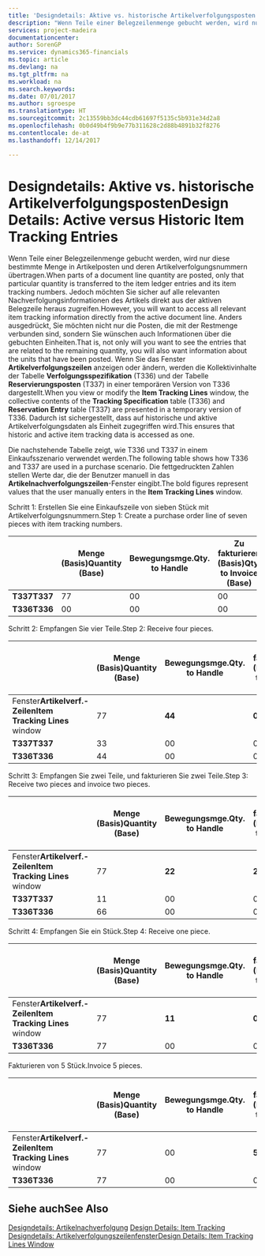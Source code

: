 ```yaml
---
title: 'Designdetails: Aktive vs. historische Artikelverfolgungsposten | Microsoft Docs'
description: "Wenn Teile einer Belegzeilenmenge gebucht werden, wird nur diese bestimmte Menge in Artikelposten und deren Artikelverfolgungsnummern übertragen. Jedoch möchten Sie sicher auf alle relevanten Nachverfolgungsinformationen des Artikels direkt aus der aktiven Belegzeile heraus zugreifen. Anders ausgedrückt, Sie möchten nicht nur die Posten, die mit der Restmenge verbunden sind, sondern Sie wünschen auch Informationen über die gebuchten Einheiten. Wenn Sie das Fenster **Artikelverfolgungszeilen** anzeigen oder ändern, werden die Kollektivinhalte der Tabelle **Verfolgungsspezifikation** (T336) und der Tabelle **Reservierungsposten** (T337) in einer temporären Version von T336 dargestellt. Dadurch ist sichergestellt, dass auf historische und aktive Artikelverfolgungsdaten als Einheit zugegriffen wird."
services: project-madeira
documentationcenter: 
author: SorenGP
ms.service: dynamics365-financials
ms.topic: article
ms.devlang: na
ms.tgt_pltfrm: na
ms.workload: na
ms.search.keywords: 
ms.date: 07/01/2017
ms.author: sgroespe
ms.translationtype: HT
ms.sourcegitcommit: 2c13559bb3dc44cdb61697f5135c5b931e34d2a8
ms.openlocfilehash: 0b0d49b4f9b9e77b311628c2d88b4891b32f8276
ms.contentlocale: de-at
ms.lasthandoff: 12/14/2017

---
```

# <a name="design-details-active-versus-historic-item-tracking-entries"></a><span data-ttu-id="542bd-107">Designdetails: Aktive vs. historische Artikelverfolgungsposten</span><span class="sxs-lookup"><span data-stu-id="542bd-107">Design Details: Active versus Historic Item Tracking Entries</span></span>
<span data-ttu-id="542bd-108">Wenn Teile einer Belegzeilenmenge gebucht werden, wird nur diese bestimmte Menge in Artikelposten und deren Artikelverfolgungsnummern übertragen.</span><span class="sxs-lookup"><span data-stu-id="542bd-108">When parts of a document line quantity are posted, only that particular quantity is transferred to the item ledger entries and its item tracking numbers.</span></span> <span data-ttu-id="542bd-109">Jedoch möchten Sie sicher auf alle relevanten Nachverfolgungsinformationen des Artikels direkt aus der aktiven Belegzeile heraus zugreifen.</span><span class="sxs-lookup"><span data-stu-id="542bd-109">However, you will want to access all relevant item tracking information directly from the active document line.</span></span> <span data-ttu-id="542bd-110">Anders ausgedrückt, Sie möchten nicht nur die Posten, die mit der Restmenge verbunden sind, sondern Sie wünschen auch Informationen über die gebuchten Einheiten.</span><span class="sxs-lookup"><span data-stu-id="542bd-110">That is, not only will you want to see the entries that are related to the remaining quantity, you will also want information about the units that have been posted.</span></span> <span data-ttu-id="542bd-111">Wenn Sie das Fenster **Artikelverfolgungszeilen** anzeigen oder ändern, werden die Kollektivinhalte der Tabelle **Verfolgungsspezifikation** (T336) und der Tabelle **Reservierungsposten** (T337) in einer temporären Version von T336 dargestellt.</span><span class="sxs-lookup"><span data-stu-id="542bd-111">When you view or modify the **Item Tracking Lines** window, the collective contents of the **Tracking Specification** table (T336) and **Reservation Entry** table (T337) are presented in a temporary version of T336.</span></span> <span data-ttu-id="542bd-112">Dadurch ist sichergestellt, dass auf historische und aktive Artikelverfolgungsdaten als Einheit zugegriffen wird.</span><span class="sxs-lookup"><span data-stu-id="542bd-112">This ensures that historic and active item tracking data is accessed as one.</span></span>  

 <span data-ttu-id="542bd-113">Die nachstehende Tabelle zeigt, wie T336 und T337 in einem Einkaufsszenario verwendet werden.</span><span class="sxs-lookup"><span data-stu-id="542bd-113">The following table shows how T336 and T337 are used in a purchase scenario.</span></span> <span data-ttu-id="542bd-114">Die fettgedruckten Zahlen stellen Werte dar, die der Benutzer manuell in das **Artikelnachverfolgungszeilen**-Fenster eingibt.</span><span class="sxs-lookup"><span data-stu-id="542bd-114">The bold figures represent values that the user manually enters in the **Item Tracking Lines** window.</span></span>  

 <span data-ttu-id="542bd-115">Schritt 1: Erstellen Sie eine Einkaufszeile von sieben Stück mit Artikelverfolgungsnummern.</span><span class="sxs-lookup"><span data-stu-id="542bd-115">Step 1: Create a purchase order line of seven pieces with item tracking numbers.</span></span>  

||<span data-ttu-id="542bd-116">**Menge (Basis)**</span><span class="sxs-lookup"><span data-stu-id="542bd-116">**Quantity (Base)**</span></span>|<span data-ttu-id="542bd-117">**Bewegungsmge.**</span><span class="sxs-lookup"><span data-stu-id="542bd-117">**Qty. to Handle**</span></span>|<span data-ttu-id="542bd-118">**Zu fakturieren (Basis)**</span><span class="sxs-lookup"><span data-stu-id="542bd-118">**Qty. to Invoice (Base)**</span></span>|<span data-ttu-id="542bd-119">**Geb. Bewegungsmenge (Basis)**</span><span class="sxs-lookup"><span data-stu-id="542bd-119">**Quantity Handled (Base)**</span></span>|<span data-ttu-id="542bd-120">**Bereits berech. Menge (Basis)**</span><span class="sxs-lookup"><span data-stu-id="542bd-120">**Quantity Invoiced (Base)**</span></span>|  
|-|----------------------------------------------|--------------------------------------------|------------------------------------------------------|-------------------------------------------------------|--------------------------------------------------------|  
|<span data-ttu-id="542bd-121">**T337**</span><span class="sxs-lookup"><span data-stu-id="542bd-121">**T337**</span></span>|<span data-ttu-id="542bd-122">7</span><span class="sxs-lookup"><span data-stu-id="542bd-122">7</span></span>|<span data-ttu-id="542bd-123">0</span><span class="sxs-lookup"><span data-stu-id="542bd-123">0</span></span>|<span data-ttu-id="542bd-124">0</span><span class="sxs-lookup"><span data-stu-id="542bd-124">0</span></span>|<span data-ttu-id="542bd-125">0</span><span class="sxs-lookup"><span data-stu-id="542bd-125">0</span></span>|<span data-ttu-id="542bd-126">0</span><span class="sxs-lookup"><span data-stu-id="542bd-126">0</span></span>|  
|<span data-ttu-id="542bd-127">**T336**</span><span class="sxs-lookup"><span data-stu-id="542bd-127">**T336**</span></span>|<span data-ttu-id="542bd-128">0</span><span class="sxs-lookup"><span data-stu-id="542bd-128">0</span></span>|<span data-ttu-id="542bd-129">0</span><span class="sxs-lookup"><span data-stu-id="542bd-129">0</span></span>|<span data-ttu-id="542bd-130">0</span><span class="sxs-lookup"><span data-stu-id="542bd-130">0</span></span>|<span data-ttu-id="542bd-131">0</span><span class="sxs-lookup"><span data-stu-id="542bd-131">0</span></span>|<span data-ttu-id="542bd-132">0</span><span class="sxs-lookup"><span data-stu-id="542bd-132">0</span></span>|  

 <span data-ttu-id="542bd-133">Schritt 2: Empfangen Sie vier Teile.</span><span class="sxs-lookup"><span data-stu-id="542bd-133">Step 2: Receive four pieces.</span></span>  

||<span data-ttu-id="542bd-134">**Menge (Basis)**</span><span class="sxs-lookup"><span data-stu-id="542bd-134">**Quantity (Base)**</span></span>|<span data-ttu-id="542bd-135">**Bewegungsmge.**</span><span class="sxs-lookup"><span data-stu-id="542bd-135">**Qty. to Handle**</span></span>|<span data-ttu-id="542bd-136">**Zu fakturieren (Basis)**</span><span class="sxs-lookup"><span data-stu-id="542bd-136">**Qty. to Invoice (Base)**</span></span>|<span data-ttu-id="542bd-137">**Geb. Bewegungsmenge (Basis)**</span><span class="sxs-lookup"><span data-stu-id="542bd-137">**Quantity Handled (Base)**</span></span>|<span data-ttu-id="542bd-138">**Bereits berech. Menge (Basis)**</span><span class="sxs-lookup"><span data-stu-id="542bd-138">**Quantity Invoiced (Base)**</span></span>|  
|-|----------------------------------------------|--------------------------------------------|------------------------------------------------------|-------------------------------------------------------|--------------------------------------------------------|  
|<span data-ttu-id="542bd-139">Fenster**Artikelverf.-Zeilen**</span><span class="sxs-lookup"><span data-stu-id="542bd-139">**Item Tracking Lines** window</span></span>|<span data-ttu-id="542bd-140">7</span><span class="sxs-lookup"><span data-stu-id="542bd-140">7</span></span>|<span data-ttu-id="542bd-141">**4**</span><span class="sxs-lookup"><span data-stu-id="542bd-141">**4**</span></span>|<span data-ttu-id="542bd-142">**0**</span><span class="sxs-lookup"><span data-stu-id="542bd-142">**0**</span></span>|<span data-ttu-id="542bd-143">0</span><span class="sxs-lookup"><span data-stu-id="542bd-143">0</span></span>|<span data-ttu-id="542bd-144">0</span><span class="sxs-lookup"><span data-stu-id="542bd-144">0</span></span>|  
|<span data-ttu-id="542bd-145">**T337**</span><span class="sxs-lookup"><span data-stu-id="542bd-145">**T337**</span></span>|<span data-ttu-id="542bd-146">3</span><span class="sxs-lookup"><span data-stu-id="542bd-146">3</span></span>|<span data-ttu-id="542bd-147">0</span><span class="sxs-lookup"><span data-stu-id="542bd-147">0</span></span>|<span data-ttu-id="542bd-148">0</span><span class="sxs-lookup"><span data-stu-id="542bd-148">0</span></span>|<span data-ttu-id="542bd-149">0</span><span class="sxs-lookup"><span data-stu-id="542bd-149">0</span></span>|<span data-ttu-id="542bd-150">0</span><span class="sxs-lookup"><span data-stu-id="542bd-150">0</span></span>|  
|<span data-ttu-id="542bd-151">**T336**</span><span class="sxs-lookup"><span data-stu-id="542bd-151">**T336**</span></span>|<span data-ttu-id="542bd-152">4</span><span class="sxs-lookup"><span data-stu-id="542bd-152">4</span></span>|<span data-ttu-id="542bd-153">0</span><span class="sxs-lookup"><span data-stu-id="542bd-153">0</span></span>|<span data-ttu-id="542bd-154">0</span><span class="sxs-lookup"><span data-stu-id="542bd-154">0</span></span>|<span data-ttu-id="542bd-155">4</span><span class="sxs-lookup"><span data-stu-id="542bd-155">4</span></span>|<span data-ttu-id="542bd-156">0</span><span class="sxs-lookup"><span data-stu-id="542bd-156">0</span></span>|  

 <span data-ttu-id="542bd-157">Schritt 3: Empfangen Sie zwei Teile, und fakturieren Sie zwei Teile.</span><span class="sxs-lookup"><span data-stu-id="542bd-157">Step 3: Receive two pieces and invoice two pieces.</span></span>  

||<span data-ttu-id="542bd-158">**Menge (Basis)**</span><span class="sxs-lookup"><span data-stu-id="542bd-158">**Quantity (Base)**</span></span>|<span data-ttu-id="542bd-159">**Bewegungsmge.**</span><span class="sxs-lookup"><span data-stu-id="542bd-159">**Qty. to Handle**</span></span>|<span data-ttu-id="542bd-160">**Zu fakturieren (Basis)**</span><span class="sxs-lookup"><span data-stu-id="542bd-160">**Qty. to Invoice (Base)**</span></span>|<span data-ttu-id="542bd-161">**Geb. Bewegungsmenge (Basis)**</span><span class="sxs-lookup"><span data-stu-id="542bd-161">**Quantity Handled (Base)**</span></span>|<span data-ttu-id="542bd-162">**Bereits berech. Menge (Basis)**</span><span class="sxs-lookup"><span data-stu-id="542bd-162">**Quantity Invoiced (Base)**</span></span>|  
|-|----------------------------------------------|--------------------------------------------|------------------------------------------------------|-------------------------------------------------------|--------------------------------------------------------|  
|<span data-ttu-id="542bd-163">Fenster**Artikelverf.-Zeilen**</span><span class="sxs-lookup"><span data-stu-id="542bd-163">**Item Tracking Lines** window</span></span>|<span data-ttu-id="542bd-164">7</span><span class="sxs-lookup"><span data-stu-id="542bd-164">7</span></span>|<span data-ttu-id="542bd-165">**2**</span><span class="sxs-lookup"><span data-stu-id="542bd-165">**2**</span></span>|<span data-ttu-id="542bd-166">**2**</span><span class="sxs-lookup"><span data-stu-id="542bd-166">**2**</span></span>|<span data-ttu-id="542bd-167">4</span><span class="sxs-lookup"><span data-stu-id="542bd-167">4</span></span>|<span data-ttu-id="542bd-168">0</span><span class="sxs-lookup"><span data-stu-id="542bd-168">0</span></span>|  
|<span data-ttu-id="542bd-169">**T337**</span><span class="sxs-lookup"><span data-stu-id="542bd-169">**T337**</span></span>|<span data-ttu-id="542bd-170">1</span><span class="sxs-lookup"><span data-stu-id="542bd-170">1</span></span>|<span data-ttu-id="542bd-171">0</span><span class="sxs-lookup"><span data-stu-id="542bd-171">0</span></span>|<span data-ttu-id="542bd-172">0</span><span class="sxs-lookup"><span data-stu-id="542bd-172">0</span></span>|<span data-ttu-id="542bd-173">0</span><span class="sxs-lookup"><span data-stu-id="542bd-173">0</span></span>|<span data-ttu-id="542bd-174">0</span><span class="sxs-lookup"><span data-stu-id="542bd-174">0</span></span>|  
|<span data-ttu-id="542bd-175">**T336**</span><span class="sxs-lookup"><span data-stu-id="542bd-175">**T336**</span></span>|<span data-ttu-id="542bd-176">6</span><span class="sxs-lookup"><span data-stu-id="542bd-176">6</span></span>|<span data-ttu-id="542bd-177">0</span><span class="sxs-lookup"><span data-stu-id="542bd-177">0</span></span>|<span data-ttu-id="542bd-178">0</span><span class="sxs-lookup"><span data-stu-id="542bd-178">0</span></span>|<span data-ttu-id="542bd-179">6</span><span class="sxs-lookup"><span data-stu-id="542bd-179">6</span></span>|<span data-ttu-id="542bd-180">2</span><span class="sxs-lookup"><span data-stu-id="542bd-180">2</span></span>|  

 <span data-ttu-id="542bd-181">Schritt 4: Empfangen Sie ein Stück.</span><span class="sxs-lookup"><span data-stu-id="542bd-181">Step 4: Receive one piece.</span></span>  

||<span data-ttu-id="542bd-182">**Menge (Basis)**</span><span class="sxs-lookup"><span data-stu-id="542bd-182">**Quantity (Base)**</span></span>|<span data-ttu-id="542bd-183">**Bewegungsmge.**</span><span class="sxs-lookup"><span data-stu-id="542bd-183">**Qty. to Handle**</span></span>|<span data-ttu-id="542bd-184">**Zu fakturieren (Basis)**</span><span class="sxs-lookup"><span data-stu-id="542bd-184">**Qty. to Invoice (Base)**</span></span>|<span data-ttu-id="542bd-185">**Geb. Bewegungsmenge (Basis)**</span><span class="sxs-lookup"><span data-stu-id="542bd-185">**Quantity Handled (Base)**</span></span>|<span data-ttu-id="542bd-186">**Bereits berech. Menge (Basis)**</span><span class="sxs-lookup"><span data-stu-id="542bd-186">**Quantity Invoiced (Base)**</span></span>|  
|-|----------------------------------------------|--------------------------------------------|------------------------------------------------------|-------------------------------------------------------|--------------------------------------------------------|  
|<span data-ttu-id="542bd-187">Fenster**Artikelverf.-Zeilen**</span><span class="sxs-lookup"><span data-stu-id="542bd-187">**Item Tracking Lines** window</span></span>|<span data-ttu-id="542bd-188">7</span><span class="sxs-lookup"><span data-stu-id="542bd-188">7</span></span>|<span data-ttu-id="542bd-189">**1**</span><span class="sxs-lookup"><span data-stu-id="542bd-189">**1**</span></span>|<span data-ttu-id="542bd-190">**0**</span><span class="sxs-lookup"><span data-stu-id="542bd-190">**0**</span></span>|<span data-ttu-id="542bd-191">6</span><span class="sxs-lookup"><span data-stu-id="542bd-191">6</span></span>|<span data-ttu-id="542bd-192">2</span><span class="sxs-lookup"><span data-stu-id="542bd-192">2</span></span>|  
|<span data-ttu-id="542bd-193">**T336**</span><span class="sxs-lookup"><span data-stu-id="542bd-193">**T336**</span></span>|<span data-ttu-id="542bd-194">7</span><span class="sxs-lookup"><span data-stu-id="542bd-194">7</span></span>|<span data-ttu-id="542bd-195">0</span><span class="sxs-lookup"><span data-stu-id="542bd-195">0</span></span>|<span data-ttu-id="542bd-196">0</span><span class="sxs-lookup"><span data-stu-id="542bd-196">0</span></span>|<span data-ttu-id="542bd-197">7</span><span class="sxs-lookup"><span data-stu-id="542bd-197">7</span></span>|<span data-ttu-id="542bd-198">2</span><span class="sxs-lookup"><span data-stu-id="542bd-198">2</span></span>|  

 <span data-ttu-id="542bd-199">Fakturieren von 5 Stück.</span><span class="sxs-lookup"><span data-stu-id="542bd-199">Invoice 5 pieces.</span></span>  

||<span data-ttu-id="542bd-200">**Menge (Basis)**</span><span class="sxs-lookup"><span data-stu-id="542bd-200">**Quantity (Base)**</span></span>|<span data-ttu-id="542bd-201">**Bewegungsmge.**</span><span class="sxs-lookup"><span data-stu-id="542bd-201">**Qty. to Handle**</span></span>|<span data-ttu-id="542bd-202">**Zu fakturieren (Basis)**</span><span class="sxs-lookup"><span data-stu-id="542bd-202">**Qty. to Invoice (Base)**</span></span>|<span data-ttu-id="542bd-203">**Geb. Bewegungsmenge (Basis)**</span><span class="sxs-lookup"><span data-stu-id="542bd-203">**Quantity Handled (Base)**</span></span>|<span data-ttu-id="542bd-204">**Bereits berech. Menge (Basis)**</span><span class="sxs-lookup"><span data-stu-id="542bd-204">**Quantity Invoiced (Base)**</span></span>|  
|-|----------------------------------------------|--------------------------------------------|------------------------------------------------------|-------------------------------------------------------|--------------------------------------------------------|  
|<span data-ttu-id="542bd-205">Fenster**Artikelverf.-Zeilen**</span><span class="sxs-lookup"><span data-stu-id="542bd-205">**Item Tracking Lines** window</span></span>|<span data-ttu-id="542bd-206">7</span><span class="sxs-lookup"><span data-stu-id="542bd-206">7</span></span>|<span data-ttu-id="542bd-207">0</span><span class="sxs-lookup"><span data-stu-id="542bd-207">0</span></span>|<span data-ttu-id="542bd-208">**5**</span><span class="sxs-lookup"><span data-stu-id="542bd-208">**5**</span></span>|<span data-ttu-id="542bd-209">7</span><span class="sxs-lookup"><span data-stu-id="542bd-209">7</span></span>|<span data-ttu-id="542bd-210">2</span><span class="sxs-lookup"><span data-stu-id="542bd-210">2</span></span>|  
|<span data-ttu-id="542bd-211">**T336**</span><span class="sxs-lookup"><span data-stu-id="542bd-211">**T336**</span></span>|<span data-ttu-id="542bd-212">7</span><span class="sxs-lookup"><span data-stu-id="542bd-212">7</span></span>|<span data-ttu-id="542bd-213">0</span><span class="sxs-lookup"><span data-stu-id="542bd-213">0</span></span>|<span data-ttu-id="542bd-214">0</span><span class="sxs-lookup"><span data-stu-id="542bd-214">0</span></span>|<span data-ttu-id="542bd-215">7</span><span class="sxs-lookup"><span data-stu-id="542bd-215">7</span></span>|<span data-ttu-id="542bd-216">7</span><span class="sxs-lookup"><span data-stu-id="542bd-216">7</span></span>|  

## <a name="see-also"></a><span data-ttu-id="542bd-217">Siehe auch</span><span class="sxs-lookup"><span data-stu-id="542bd-217">See Also</span></span>  
 <span data-ttu-id="542bd-218">[Designdetails: Artikelnachverfolgung](design-details-item-tracking.md) </span><span class="sxs-lookup"><span data-stu-id="542bd-218">[Design Details: Item Tracking](design-details-item-tracking.md) </span></span>  
 [<span data-ttu-id="542bd-219">Designdetails: Artikelverfolgungszeilenfenster</span><span class="sxs-lookup"><span data-stu-id="542bd-219">Design Details: Item Tracking Lines Window</span></span>](design-details-item-tracking-lines-window.md)

